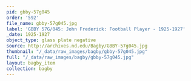```yaml
---
pid: gbby-57g045
order: '592'
file_name: gbby-57g045.jpg
label: 'GBBY 57G/045: John Frederick: Football Player - 1925-1927'
_date: 1925-1927
object_type: glass plate negative
source: http://archives.nd.edu/Bagby/GBBY-57g045.jpg
thumbnail: "/_data/raw_images/bagby/gbby-57g045.jpg"
full: "/_data/raw_images/bagby/gbby-57g045.jpg"
layout: bagby_item
collection: bagby
---
```

